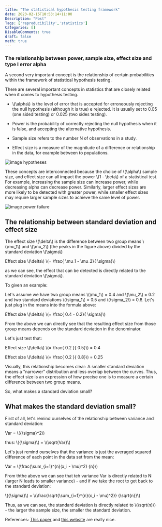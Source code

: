 ```yaml
---
title: "The statistical hypothesis testing framework"
date: 2023-02-15T10:53:14+11:00
Description: "Post"
Tags: ['reproducibility','statistics']
Categories: []
DisableComments: true
draft: false
math: true
---
```


### The relationship between power, sample size, effect size and type I error alpha

A second very important concept is the relationship of certain probabilities within the framework of statistical hypothesis testing.


There are several important concepts in statistics that are closely related when it comes to hypothesis testing. 


- \\(\alpha\\)  is the level of error that is accepted for erroneously rejecting the null hypothesis (although it is true) e rejected. It is usually set to 0.05 (one sided testing) or 0.025 (two sides testing). 

- Power is the probability of correctly rejecting  the null hypothesis when it is false, and accepting the alternative hypothesis. 

- Sample size refers to the number N of observations in a study. 

- Effect size is a measure of the magnitude of a difference or relationship in the data, for example between to populations. 

![image hypotheses](/images/experimental_results.png)


These concepts are interconnected because the choice of \\(\alpha\\) sample size, and effect size can all impact the power \\(1 - \beta\\)  of a statistical test. For example, increasing the sample size can increase power, while decreasing alpha can decrease power. Similarly, larger effect sizes are more likely to be detected with greater power, while smaller effect sizes may require larger sample sizes to achieve the same level of power.

![image power failure](/images/power_failure_effect.png)

## The relationship between standard deviation and effect size

The effect size \\(\delta\\) is the difference between two group means \\(\mu_1\\)
and \\(\mu_2\\) (the peaks in the figure above) divided by the standard deviation \\(\sigma\\)

Effect size \\(\delta\\) \\(= \frac{ \mu_1 -  \mu_2}{ \sigma}\\)

as we can see, the effect that can be detected is directly related to the standard deviation \\(\sigma\\).

To given an example:

Let's assume we have two group means \\(\mu_1\\) = 0.4 and \\(\mu_2\\) = 0.2 and two standard deviations \\(\sigma_1\\) = 0.5 and \\(\sigma_2\\) = 0.8. Let's just plug in the means  into the formula above:

Effect size \\(\delta\\) \\(= \frac{ 0.4 -  0.2}{ \sigma}\\)

From the above we can directly see that the  resulting effect size from those group means depends on the standard deviation in the denominator. 

Let's just test that:

Effect size \\(\delta\\) \\(= \frac{ 0.2 }{ 0.5}\\) = 0.4

Effect size \\(\delta\\) \\(= \frac{ 0.2 }{ 0.8}\\) = 0.25

Visually, this relationship becomes clear: A smaller standard deviation means a "narrower" distribution and less overlap between the curves. Thus, the effect size is an expression of how precise one is to measure a certain difference between two group means.

So, what makes a standard deviation small?

## What makes the standard deviation small?

First of all, let's remind ourselves of the relationship between variance and standard deviation:

Var =  \\({\sigma}^2\\)

thus: \\({\sigma}\\) = \\(\sqrt{Var}\\)

Let's just remind ourselves that the variance is just the averaged squared difference of each point in the data set from the mean:

Var = \\(\frac{\sum_{i=1}^{n}(x_i - \mu)^2} {n}\\)

From ththe above we can see that teh variance Var is directly related to N (larger N leads to smaller variance) - and if we take the root to get back to the standard deviation: 

\\({\sigma}\\) = \\(\frac{\sqrt{\sum_{i=1}^{n}(x_i - \mu)^2}} {\sqrt{n}}\\)

Thus, as we can see, the standard deviation is directly related to \\(\sqrt(n)\\) - the larger the sample size, the smaller the standard deviation.



References: [This paper](https://www.ncbi.nlm.nih.gov/pmc/articles/PMC7745163/) and [this website](https://sphweb.bumc.bu.edu/otlt/mph-modules/bs/bs704_power/bs704_power_print.html) are really nice.